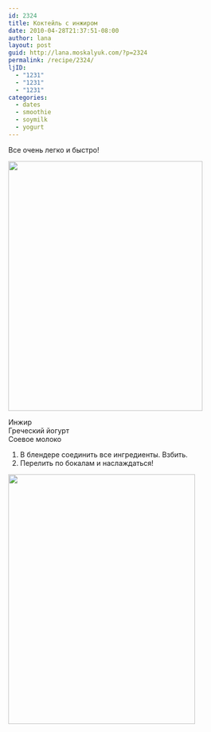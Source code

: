```yaml
---
id: 2324
title: Коктейль с инжиром
date: 2010-04-28T21:37:51-08:00
author: lana
layout: post
guid: http://lana.moskalyuk.com/?p=2324
permalink: /recipe/2324/
ljID:
  - "1231"
  - "1231"
  - "1231"
categories:
  - dates
  - smoothie
  - soymilk
  - yogurt
---
```

Все очень легко и быстро!

<img loading="lazy" class="alignnone" title="Fig smoothie" src="http://farm5.static.flickr.com/4065/4561611501_0099fab19e.jpg" alt="" width="390" height="500" /> 

Инжир  
Греческий йогурт  
Соевое молоко

1. В блендере соединить все ингредиенты. Взбить.  
2. Перелить по бокалам и наслаждаться!

<img loading="lazy" class="alignnone" title="Fig smoothie" src="http://farm5.static.flickr.com/4048/4561610193_62813310af.jpg" alt="" width="375" height="500" />